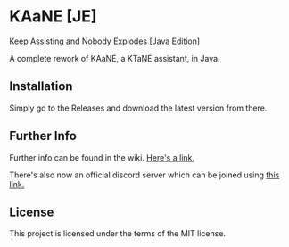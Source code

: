 # KAaNE [JE]
Keep Assisting and Nobody Explodes [Java Edition]

A complete rework of KAaNE, a KTaNE assistant, in Java.

## Installation

Simply go to the Releases and download the latest version from there.

## Further Info

Further info can be found in the wiki. [Here's a link.](https://kaane.miraheze.org/wiki/Main_Page)

There's also now an official discord server which can be joined using [this link.](https://discord.gg/SdaFUAm)

## License

This project is licensed under the terms of the MIT license.
